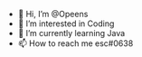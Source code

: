 - 👋 Hi, I’m @Opeens
- 👀 I’m interested in Coding
- 🌱 I’m currently learning Java
- 📫 How to reach me esc#0638

<!---
Opeens/Opeens is a ✨ special ✨ repository because its `README.md` (this file) appears on your GitHub profile.
You can click the Preview link to take a look at your changes.
--->
